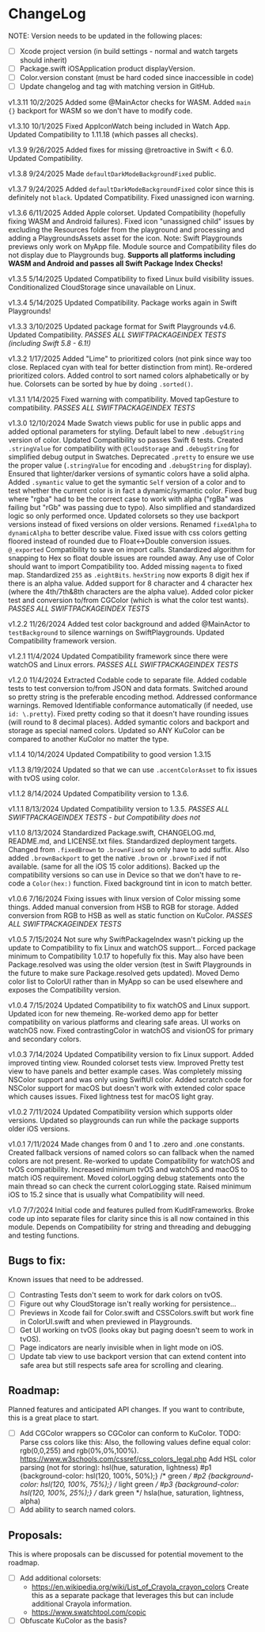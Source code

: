 # ChangeLog

NOTE: Version needs to be updated in the following places:
- [ ] Xcode project version (in build settings - normal and watch targets should inherit)
- [ ] Package.swift iOSApplication product displayVersion.
- [ ] Color.version constant (must be hard coded since inaccessible in code)
- [ ] Update changelog and tag with matching version in GitHub.

v1.3.11 10/2/2025 Added some @MainActor checks for WASM.  Added `main {}` backport for WASM so we don't have to modify code.

v1.3.10 10/1/2025 Fixed AppIconWatch being included in Watch App.  Updated Compatibility to 1.11.18 (which passes all checks).

v1.3.9 9/26/2025 Added fixes for missing @retroactive in Swift < 6.0.  Updated Compatibility.

v1.3.8 9/24/2025 Made `defaultDarkModeBackgroundFixed` public.

v1.3.7 9/24/2025 Added `defaultDarkModeBackgroundFixed` color since this is definitely not `black`.  Updated Compatibility.  Fixed unassigned icon warning.

v1.3.6 6/11/2025 Added Apple colorset.  Updated Compatibility (hopefully fixing WASM and Android failures).  Fixed icon "unassigned child" issues by excluding the Resources folder from the playground and processing and adding a PlaygroundsAssets asset for the icon.  Note: Swift Playgrounds previews only work on MyApp file.  Module source and Compatibility files do not display due to Playgrounds bug.  **Supports all platforms including WASM and Android and passes all Swift Package Index Checks!**

v1.3.5 5/14/2025 Updated Compatibility to fixed Linux build visibility issues.  Conditionalized CloudStorage since unavailable on Linux.

v1.3.4 5/14/2025 Updated Compatibility.  Package works again in Swift Playgrounds!

v1.3.3 3/10/2025 Updated package format for Swift Playgrounds v4.6.  Updated Compatibility. *PASSES ALL SWIFTPACKAGEINDEX TESTS (including Swift 5.8 - 6.1!)*

v1.3.2 1/17/2025 Added "Lime" to prioritized colors (not pink since way too close.  Replaced cyan with teal for better distinction from mint).  Re-ordered prioritized colors.  Added control to sort named colors alphabetically or by hue.  Colorsets can be sorted by hue by doing `.sorted()`.

v1.3.1 1/14/2025 Fixed warning with compatibility.  Moved tapGesture to compatibility. *PASSES ALL SWIFTPACKAGEINDEX TESTS*

v1.3.0 12/10/2024 Made Swatch views public for use in public apps and added optional parameters for styling.  Default label to new `.debugString` version of color.  Updated Compatibility so passes Swift 6 tests.  Created `.stringValue` for compatibility with `@CloudStorage` and `.debugString` for simplified debug output in Swatches.  Deprecated `.pretty` to ensure we use the proper value (`.stringValue` for encoding and `.debugString` for display).  Ensured that lighter/darker versions of symantic colors have a solid alpha.  Added `.symantic` value to get the symantic `Self` version of a color and to test whether the current color is in fact a dynamic/symantic color.  Fixed bug where "rgba" had to be the correct case to work with alpha ("rgBa" was failing but "rGb" was passing due to typo).  Also simplified and standardized logic so only performed once.  Updated colorsets so they use backport versions instead of fixed versions on older versions.  Renamed `fixedAlpha` to `dynamicAlpha` to better describe value.  Fixed issue with css colors getting floored instead of rounded due to Float<->Double conversion issues.  `@_exported` Compatibility to save on import calls.  Standardized algorithm for snapping to Hex so float double issues are rounded away.  Any use of Color should want to import Compatibility too.  Added missing `magenta` to fixed map.  Standardized `255` as `.eightBits`.  `hexString` now exports 8 digit hex if there is an alpha value.  Added support for 8 character and 4 character hex (where the 4th/7th&8th characters are the alpha value).  Added color picker test and conversion to/from CGColor (which is what the color test wants). *PASSES ALL SWIFTPACKAGEINDEX TESTS*

v1.2.2 11/26/2024 Added test color background and added @MainActor to `testBackground` to silence warnings on SwiftPlaygrounds.  Updated Compatibility framework version.

v1.2.1 11/4/2024 Updated Compatibility framework since there were watchOS and Linux errors. *PASSES ALL SWIFTPACKAGEINDEX TESTS*

v1.2.0 11/4/2024 Extracted Codable code to separate file.  Added codable tests to test conversion to/from JSON and data formats.  Switched around so pretty string is the preferable encoding method.  Addressed conformance warnings.  Removed Identifiable conformance automatically (if needed, use `id: \.pretty`).  Fixed pretty coding so that it doesn't have rounding issues (will round to 8 decimal places).  Added symantic colors and backport and storage as special named colors.  Updated so ANY KuColor can be compared to another KuColor no matter the type.

v1.1.4 10/14/2024 Updated Compatibility to good version 1.3.15

v1.1.3 8/19/2024 Updated so that we can use `.accentColorAsset` to fix issues with tvOS using color.

v1.1.2 8/14/2024 Updated Compatibility version to 1.3.6.

v1.1.1 8/13/2024 Updated Compatibility version to 1.3.5. *PASSES ALL SWIFTPACKAGEINDEX TESTS - but Compatibility does not*

v1.1.0 8/13/2024 Standardized Package.swift, CHANGELOG.md, README.md, and LICENSE.txt files.  Standardized deployment targets.  Changed from `.fixedBrown` to `.brownFixed` so only have to add suffix.  Also added `.brownBackport` to get the native `.brown` or `.brownFixed` if not available. (same for all the iOS 15 color additions).  Backed up the compatibility versions so can use in Device so that we don't have to re-code a `Color(hex:)` function.  Fixed background tint in icon to match better.

v1.0.6 7/16/2024 Fixing issues with linux version of Color missing some things.  Added manual conversion from HSB to RGB for storage.  Added conversion  from RGB to HSB as well as static function on KuColor. *PASSES ALL SWIFTPACKAGEINDEX TESTS*

v1.0.5 7/15/2024 Not sure why SwiftPackageIndex wasn't picking up the update to Compatibility to fix Linux and watchOS support... Forced package minimum to Compatibility 1.0.17 to hopefully fix this.  May also have been Package.resolved was using the older version (test in Swift Playgrounds in the future to make sure Package.resolved gets updated).  Moved Demo color list to ColorUI rather than in MyApp so can be used elsewhere and exposes the Compatibility version.

v1.0.4 7/15/2024 Updated Compatibility to fix watchOS and Linux support.  Updated icon for new themeing.  Re-worked demo app for better compatibility on various platforms and clearing safe areas.  UI works on watchOS now.  Fixed contrastingColor in watchOS and visionOS for primary and secondary colors.

v1.0.3 7/14/2024 Updated Compatibility version to fix Linux support.  Added improved tinting view.  Rounded colorset tests view.  Improved Pretty test view to have panels and better example cases.  Was completely missing NSColor support and was only using SwiftUI color.  Added scratch code for NSColor support for macOS but doesn't work with extended color space which causes issues.  Fixed lightness test for macOS light gray.

v1.0.2 7/11/2024 Updated Compatibility version which supports older versions.  Updated so playgrounds can run while the package supports older iOS versions.

v1.0.1 7/11/2024 Made changes from 0 and 1 to .zero and .one constants.  Created fallback versions of named colors so can fallback when the named colors are not present.  Re-worked to update Compatibility for watchOS and tvOS compatibility.  Increased minimum tvOS and watchOS and macOS to match iOS requirement.  Moved colorLogging debug statements onto the main thread so can check the current colorLogging state.  Raised minimum iOS to 15.2 since that is usually what Compatibility will need.

v1.0 7/7/2024 Initial code and features pulled from KuditFrameworks.  Broke code up into separate files for clarity since this is all now contained in this module.  Depends on Compatibility for string and threading and debugging and testing functions.


## Bugs to fix:
Known issues that need to be addressed.
- [ ] Contrasting Tests don't seem to work for dark colors on tvOS.
- [ ] Figure out why CloudStorage isn't really working for persistence...
- [ ] Previews in Xcode fail for Color.swift and CSSColors.swift but work fine in ColorUI.swift and when previewed in Playgrounds.
- [ ] Get UI working on tvOS (looks okay but paging doesn't seem to work in tvOS).
- [ ] Page indicators are nearly invisible when in light mode on iOS.
- [ ] Update tab view to use backport version that can extend content into safe area but still respects safe area for scrolling and clearing.

## Roadmap:
Planned features and anticipated API changes.  If you want to contribute, this is a great place to start.
- [ ] Add CGColor wrappers so CGColor can conform to KuColor.
    TODO: Parse css colors like this: Also, the following values define equal color: rgb(0,0,255) and rgb(0%,0%,100%).
    https://www.w3schools.com/cssref/css_colors_legal.php
    Add HSL color parsing (not for storing): hsl(hue, saturation, lightness)
    #p1 {background-color: hsl(120, 100%, 50%);}   /* green */
    #p2 {background-color: hsl(120, 100%, 75%);}   /* light green */
    #p3 {background-color: hsl(120, 100%, 25%);}   /* dark green */
    hsla(hue, saturation, lightness, alpha)
- [ ] Add ability to search named colors.

## Proposals:
This is where proposals can be discussed for potential movement to the roadmap.
- [ ] Add additional colorsets:
    - https://en.wikipedia.org/wiki/List_of_Crayola_crayon_colors
        Create this as a separate package that leverages this but can include additional Crayola information.
    - https://www.swatchtool.com/copic
- [ ] Obfuscate KuColor as the basis?
